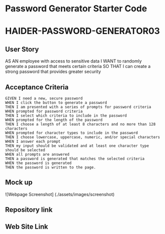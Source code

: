 # Password Generator Starter Code
# HAIDER-PASSWORD-GENERATOR03



## User Story

AS AN employee with access to sensitive data
I WANT to randomly generate a password that meets certain criteria
SO THAT I can create a strong password that provides greater security

## Acceptance Criteria

    GIVEN I need a new, secure password
    WHEN I click the button to generate a password
    THEN I am presented with a series of prompts for password criteria
    WHEN prompted for password criteria
    THEN I select which criteria to include in the password
    WHEN prompted for the length of the password
    THEN I choose a length of at least 8 characters and no more than 128 characters
    WHEN prompted for character types to include in the password
    THEN I choose lowercase, uppercase, numeric, and/or special characters
    WHEN I answer each prompt
    THEN my input should be validated and at least one character type should be selected
    WHEN all prompts are answered
    THEN a password is generated that matches the selected criteria
    WHEN the password is generated
    THEN the password is written to the page.

## Mock up

<section>
    ![Webpage Screenshot] (./assets/images/screenshot)
    
</section>

## Repository link




## Web Site Link

